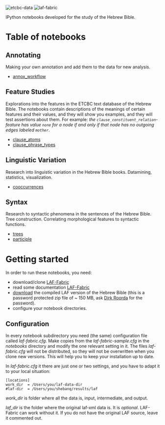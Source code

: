 ![etcbc-data](https://raw.github.com/judithgottschalk/ETCBC-data/master/images/VU-ETCBC-small.png)
![laf-fabric](https://raw.github.com/judithgottschalk/ETCBC-data/master/images/laf-fabric-small.png)

IPython notebooks developed for the study of the Hebrew Bible.

# Table of notebooks

## Annotating
Making your own annotation and add them to the data for new analysis.

* [annox_workflow](http://nbviewer.ipython.org/github/judithgottschalk/ETCBC-data/blob/master/notebooks/annotating/annox_workflow.ipynb)

## Feature Studies
Explorations into the features in the ETCBC text database of the Hebrew Bible.
The notebooks contain descriptions of the meanings of certain features and their values,
and they will show you examples, and they will test assertions about them.
For example: *the ``clause_constituent_relation``-feature has value ``none`` for a node if and only if that node has no outgoing edges labeled ``mother``*.

* [clause_atoms](http://nbviewer.ipython.org/github/judithgottschalk/ETCBC-data/blob/master/notebooks/feature-studies/clause_atoms.ipynb)
* [clause_phrase_types](http://nbviewer.ipython.org/github/judithgottschalk/ETCBC-data/blob/master/notebooks/feature-studies/clause_phrase_types.ipynb)

## Linguistic Variation
Research into linguistic variation in the Hebrew Bible books.
Datamining, statistics, visualization.

* [cooccurrences](http://nbviewer.ipython.org/github/judithgottschalk/ETCBC-data/blob/master/notebooks/language-variation/cooccurrences.ipynb)

## Syntax
Research to syntactic phenomena in the sentences of the Hebrew Bible.
Tree construction.
Correlating morphological features to syntactic functions.

* [trees](http://nbviewer.ipython.org/github/judithgottschalk/ETCBC-data/blob/master/notebooks/syntax/trees.ipynb)
* [participle](http://nbviewer.ipython.org/github/judithgottschalk/ETCBC-data/blob/master/notebooks/syntax/participle.ipynb)

# Getting started
In order to run these notebooks, you need:

* download/clone [LAF-Fabric](https://github.com/dirkroorda/laf-fabric)
* read some documentation [LAF-Fabric](http://laf-fabric.readthedocs.org/en/latest/)
* [download](https://www.dropbox.com/s/1oqvb92sqn7vuml/laf-fabric-data.zip) the compiled LAF version of the Hebrew Bible
  (this is a password protected zip file of ~ 150 MB, ask [Dirk Roorda](dirk.roorda@dans.knaw.nl) for the password).
* configure your notebook directories.

## Configuration
In every notebook subdirectory you need (the same) configuration file called *laf-fabric.cfg*.
Make copies from the *laf-fabric-sample.cfg* in the *notebooks* directory and modify the one relevant setting in it.
The files *laf-fabric.cfg* will not be distributed, so they will not be overwritten when you clone new versions.
This will help you to keep your installation up to date.

In *laf-fabric.cfg* it there are just one or two settings, and you have to adapt it to your local situation:

    [locations]
    work_dir  = /Users/you/laf-data-dir
    #laf-dir  = /Users/you/shebanq/results/laf
    
*work_dir* is folder where all the data is, input, intermediate, and output.

*laf_dir* is the folder where the original laf-xml data is.
It is *optional*. LAF-Fabric can work without it.
If you do not have the original LAF source, leave it commented out.

